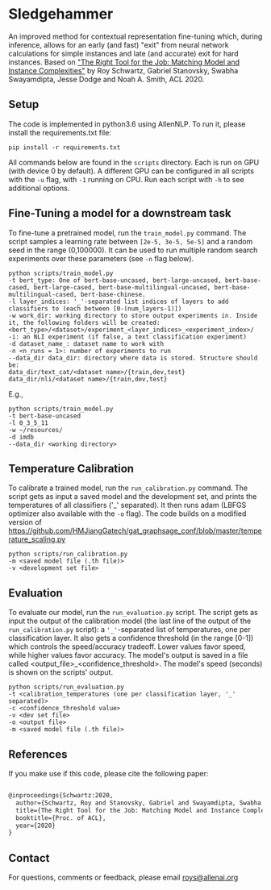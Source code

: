 # Sledgehammer
An improved  method for contextual representation fine-tuning which, during  inference, allows for an early (and fast) "exit" from neural network calculations for  simple  instances  and  late  (and  accurate) exit  for  hard  instances. Based on ["The Right Tool for the Job: Matching Model and Instance Complexities"](https://arxiv.org/abs/???) by Roy Schwartz, Gabriel Stanovsky, Swabha Swayamdipta, Jesse Dodge and Noah A. Smith, ACL 2020.


## Setup

The code is implemented in python3.6 using AllenNLP. To run it, please install the requirements.txt file:

```pip install -r requirements.txt```

All commands below are found in the `scripts` directory. Each is run on GPU (with device 0 by default). A different GPU can be configured in all scripts with the `-u` flag, with `-1` running on CPU. Run each script with `-h` to see additional options.

## Fine-Tuning a model for a downstream task
To fine-tune a pretrained model, run the `train_model.py` command. The script samples a learning rate between `[2e-5, 3e-5, 5e-5]` and a random seed in the range (0,100000). It can be used to run multiple random search experiments over these parameters (see `-n` flag below).

```
python scripts/train_model.py
-t bert_type: One of bert-base-uncased, bert-large-uncased, bert-base-cased, bert-large-cased, bert-base-multilingual-uncased, bert-base-multilingual-cased, bert-base-chinese.
-l layer_indices: '_'-separated list indices of layers to add classifiers to (each between [0-(num_layers-1)])
-w work_dir: working directory to store output experiments in. Inside it, the following folders will be created:  <bert_type>/<dataset>/experiment_<layer_indices>_<experiment_index>/
-i: an NLI experiment (if false, a text classification experiment)
-d dataset_name_: dataset name to work with
-n <n_runs = 1>: number of experiments to run
--data_dir data_dir: directory where data is stored. Structure should be:
data_dir/text_cat/<dataset name>/{train,dev,test}
data_dir/nli/<dataset name>/{train,dev,test}
```

E.g., 

```
python scripts/train_model.py
-t bert-base-uncased
-l 0_3_5_11
-w ~/resources/
-d imdb
--data_dir <working directory>
```

## Temperature Calibration
To calibrate a trained model, run the `run_calibration.py` command. The script gets as input a saved model and the development set, and prints the temperatures of all classifiers ('_' separated). It then runs adam (LBFGS optimizer also available with the `-o` flag). 
The code builds on a modified version of https://github.com/HMJiangGatech/gat_graphsage_conf/blob/master/temperature_scaling.py

```
python scripts/run_calibration.py
-m <saved model file (.th file)>
-v <development set file>
```

## Evaluation

To evaluate our model, run the `run_evaluation.py` script. The script gets as input the output of the calibration model (the last line of the output of the `run_calibration.py` script): a `'_'`-separated list of temperatures, one per classification layer. 
It also gets a confidence threshold (in the range [0-1]) which controls the speed/accuracy tradeoff. Lower values favor speed, while higher values favor accuracy. The model's output is saved in a file called <output_file>_<confidence_threshold>. The model's speed (seconds) is shown on the scripts' output.

```
python scripts/run_evaluation.py 
-t <calibration_temperatures (one per classification layer, '_' separated)>
-c <confidence_threshold value>
-v <dev set file> 
-o <output file>
-m <saved model file (.th file)>
```

## References
If you make use if this code, please cite the following paper:

```latex

@inproceedings{Schwartz:2020,
  author={Schwartz, Roy and Stanovsky, Gabriel and Swayamdipta, Swabha and Jesse Dodge and Smith, Noah A.},
  title={The Right Tool for the Job: Matching Model and Instance Complexities},
  booktitle={Proc. of ACL},
  year={2020}
}
```

## Contact

For questions, comments or feedback, please email roys@allenai.org

